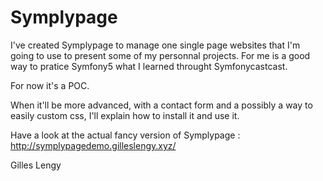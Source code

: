 # Symplypage

I've created Symplypage to manage one single page websites that I'm going to use to present some of my personnal projects. For me is a good way to pratice Symfony5 what I learned throught Symfonycastcast.

For now it's a POC.

When it'll be more advanced, with a contact form and a possibly a way to easily custom css, I'll explain how to install it and use it.

Have a look at the actual fancy version of Symplypage : http://symplypagedemo.gilleslengy.xyz/

Gilles Lengy
